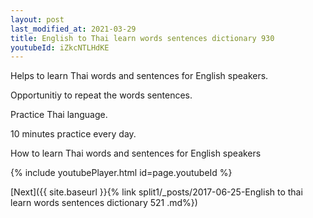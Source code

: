 ```yaml
---
layout: post
last_modified_at: 2021-03-29
title: English to Thai learn words sentences dictionary 930 
youtubeId: iZkcNTLHdKE
---
```

 
 
Helps to learn Thai words and sentences for English speakers.

Opportunitiy to repeat the words sentences. 

Practice Thai language. 
 
10 minutes practice every day. 
 
How to learn Thai words and sentences for English speakers 
 
{% include youtubePlayer.html id=page.youtubeId %}
 
 
[Next]({{ site.baseurl }}{% link  split1/_posts/2017-06-25-English to thai learn words sentences dictionary 521 .md%})
 
